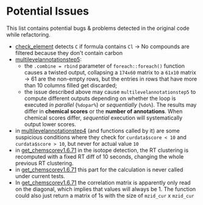 # Potential Issues
This list contains potential bugs & problems detected in the original code while refactoring.

* [check_element](https://github.com/RECETOX/recetox-xMSannotator/blob/master/R/check_element.R) detects `C` if formula contains `Cl` -> No compounds are filtered because they don't contain carbon
* [multilevelannotationstep5](https://github.com/RECETOX/recetox-xMSannotator/blob/c7ad3bb2f4e7cc6aa35d8a0804fe6ef7a8389729/R/multilevelannotationstep5.R#L77-L101): 
   * the `.combine = rbind` parameter of `foreach::foreach()` function causes a twisted output, collapsing a `174x60` 
  matrix to a `61x10` matrix -> 61 are the non-empty rows, but the entries in rows that have more than 10 columns filled get discarded;
   * the issue described above may cause `multilevelannotationstep5` to compute different outputs depending on whether 
  the loop is executed _in parallel_ (`%dopar%`) or _sequentially_ (`%do%`). The results may differ in **chemical scores** or the **number 
  of annotations**. When chemical scores differ, _sequential_ execution will systematically output lower scores.
* in [multilevelannotationstep4](https://github.com/RECETOX/recetox-xMSannotator/blob/master/R/multilevelannotationstep4.R) (and functions called by it) are some suspicious conditions where they check for `curdata$score < 10` and `curdata$score > 10`, but never for actual value `10`
* in [get_chemscorev1.6.71](https://github.com/RECETOX/recetox-xMSannotator/blob/d1f454cd4f4b0f6640965cd17aebc19f3217ef95/R/get_chemscorev1.6.71.R#L136) in the isotope detection, the RT clustering is recomputed with a fixed RT diff of 10 seconds, changing the whole previous RT clustering.
* in [get_chemscorev1.6.71](https://github.com/RECETOX/recetox-xMSannotator/blob/d1f454cd4f4b0f6640965cd17aebc19f3217ef95/R/get_chemscorev1.6.71.R#L312-L327) this part for the calculation is never called under current tests.
* In [get_chemscorev1.6.71](https://github.com/RECETOX/recetox-xMSannotator/blob/d1f454cd4f4b0f6640965cd17aebc19f3217ef95/R/get_chemscorev1.6.71.R#L675) the correlation matrix is apparently only read on the diagonal, which implies that values will always be 1. The function could also just return a matrix of 1s with the size of `mzid_cur` x `mzid_cur`
